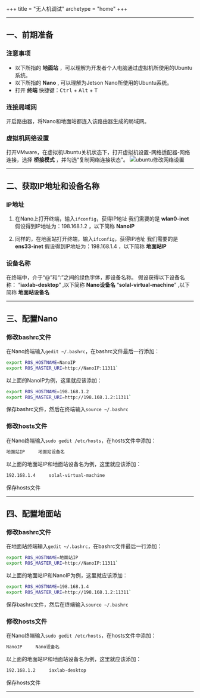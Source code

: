 ﻿+++
title = "无人机调试"
archetype = "home"
+++


***

## 一、前期准备
### 注意事项
- 以下所指的 **地面站** ，可以理解为开发者个人电脑通过虚拟机所使用的Ubuntu系统。
- 以下所指的 **Nano** , 可以理解为Jetson Nano所使用的Ubuntu系统。
- 打开 **终端** 快捷键：<kbd>Ctrl</kbd> + <kbd>Alt</kbd> + <kbd>T</kbd>
### 连接局域网
开启路由器，将Nano和地面站都连入该路由器生成的局域网。
### 虚拟机网络设置
打开VMware，在虚拟机Ubuntu关机状态下，打开虚拟机设置-网络适配器-网络连接，选择 **桥接模式** ，并勾选“复制网络连接状态”。
![ubuntu修改网络设置](/ubuntu修改网络设置.jpeg)

***

## 二、获取IP地址和设备名称
### IP地址
1. 在Nano上打开终端，输入`ifconfig`，获得IP地址
我们需要的是 **wlan0-inet** 
假设得到IP地址为：198.168.1.2 ，以下简称 **NanoIP** 

2. 同样的，在地面站打开终端，输入`ifconfig`，获得IP地址
我们需要的是 **ens33-inet**
假设得到IP地址为：198.168.1.4 ，以下简称 **地面站IP**
### 设备名称
在终端中，介于“@”和“:”之间的绿色字体，即设备名称。
假设获得以下设备名称：
“**iaxlab-desktop**” ,以下简称 **Nano设备名**
“**solal-virtual-machine**” ,以下简称 **地面站设备名**

***

## 三、配置Nano
### 修改bashrc文件
在Nano终端输入`gedit ~/.bashrc`，在bashrc文件最后一行添加：
```bash
export ROS_HOSTNAME=NanoIP
export ROS_MASTER_URI=http://NanoIP:11311`
```
以上面的NanoIP为例，这里就应该添加：
```bash
export ROS_HOSTNAME=198.168.1.2
export ROS_MASTER_URI=http://198.168.1.2:11311`
```
保存bashrc文件，然后在终端输入`source ~/.bashrc`

### 修改hosts文件
在Nano终端输入`sudo gedit /etc/hosts`，在hosts文件中添加：

```bash
地面站IP     地面站设备名
```
以上面的地面站IP和地面站设备名为例，这里就应该添加：

```bash
192.168.1.4     solal-virtual-machine
```
保存hosts文件

***

## 四、配置地面站

### 修改bashrc文件
在地面站终端输入`gedit ~/.bashrc`，在bashrc文件最后一行添加：
```bash
export ROS_HOSTNAME=地面站IP
export ROS_MASTER_URI=http://NanoIP:11311`
```
以上面的地面站IP和NanoIP为例，这里就应该添加：
```bash
export ROS_HOSTNAME=198.168.1.4
export ROS_MASTER_URI=http://198.168.1.2:11311`
```
保存bashrc文件，然后在终端输入`source ~/.bashrc`

### 修改hosts文件
在Nano终端输入`sudo gedit /etc/hosts`，在hosts文件中添加：

```bash
NanoIP     Nano设备名
```
以上面的地面站IP和地面站设备名为例，这里就应该添加：

```bash
192.168.1.2     iaxlab-desktop
```
保存hosts文件

***
